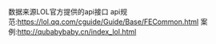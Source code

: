 数据来源LOL官方提供的api接口
api规范:https://lol.qq.com/cguide/Guide/Base/FECommon.html
案例:http://qubabybaby.cn/index_lol.html